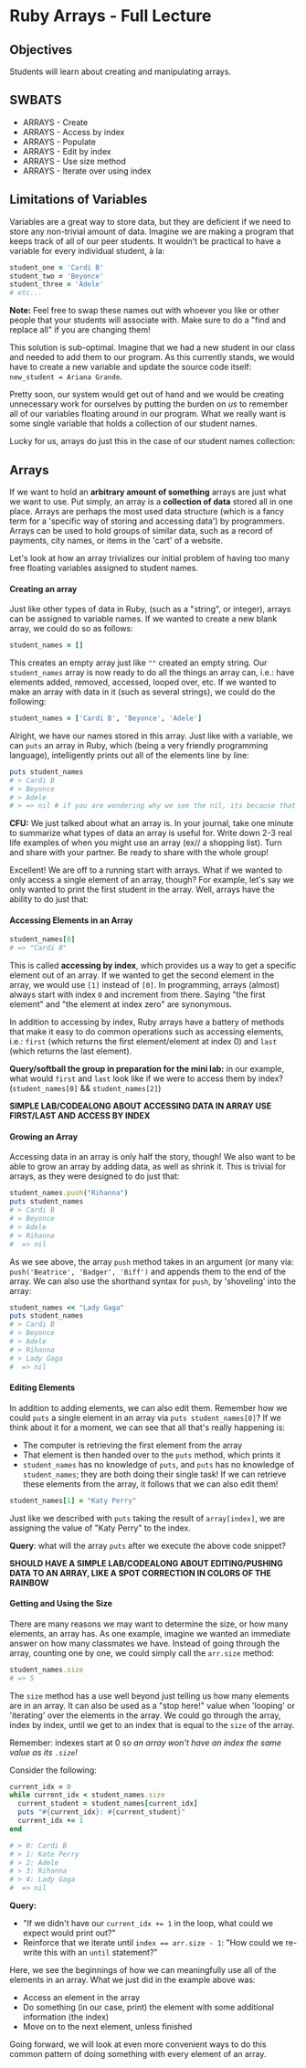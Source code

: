 # Ruby Arrays - Full Lecture

## Objectives

Students will learn about creating and manipulating arrays.

## SWBATS

+ ARRAYS - Create
+ ARRAYS - Access by index
+ ARRAYS - Populate
+ ARRAYS - Edit by index
+ ARRAYS - Use size method
+ ARRAYS - Iterate over using index

## Limitations of Variables

Variables are a great way to store data, but they are deficient if we need to store any non-trivial amount of data. Imagine we are making a program that keeps track of all of our peer students. It wouldn't be practical to have a variable for every individual student, à la:

```ruby
student_one = 'Cardi B'
student_two = 'Beyonce'
student_three = 'Adele'
# etc...
```

**Note:** Feel free to swap these names out with whoever you like or other people that your students will associate with. Make sure to do a "find and replace all" if you are changing them!

This solution is sub-optimal. Imagine that we had a new student in our class and needed to add them to our program. As this currently stands, we would have to create a new variable and update the source code itself: `new_student = Ariana Grande`.

Pretty soon, our system would get out of hand and we would be creating unnecessary work for ourselves by putting the burden on _us_ to remember all of our variables floating around in our program. What we really want is some single variable that holds a collection of our student names.

Lucky for us, arrays do just this in the case of our student names collection:

## Arrays

If we want to hold an **arbitrary amount of something** arrays are just what we want to use. Put simply, an array is a **collection of data** stored all in one place. Arrays are perhaps the most used data structure (which is a fancy term for a 'specific way of storing and accessing data') by programmers. Arrays can be used to hold groups of similar data, such as a record of payments, city names, or items in the 'cart' of a website.  

Let's look at how an array trivializes our initial problem of having too many free floating variables assigned to student names.

#### Creating an array

Just like other types of data in Ruby, (such as a "string", or integer), arrays can be assigned to variable names. If we wanted to create a new blank array, we could do so as follows:

```Ruby
student_names = []
```

This creates an empty array just like `""` created an empty string. Our `student_names` array is now ready to do all the things an array can, i.e.: have elements added, removed, accessed, looped over, etc. If we wanted to make an array with data in it (such as several strings), we could do the following:

```Ruby
student_names = ['Cardi B', 'Beyonce', 'Adele']
```

Alright, we have our names stored in this array. Just like with a variable, we can `puts` an array in Ruby, which (being a very friendly programming language), intelligently prints out all of the elements line by line:

```ruby
puts student_names
# > Cardi B
# > Beyonce
# > Adele
# > => nil # if you are wondering why we see the nil, its because that's the return value of the method `puts` itself. IRB prints return values to the terminal by default.
```

**CFU:** We just talked about what an array is. In your journal, take one minute to summarize what types of data an array is useful for. Write down 2-3 real life examples of when you might use an array (ex// a shopping list). Turn and share with your partner. Be ready to share with the whole group!

Excellent! We are off to a running start with arrays. What if we wanted to only access a single element of an array, though? For example, let's say we only wanted to print the first student in the array. Well, arrays have the ability to do just that:

#### Accessing Elements in an Array

```ruby
student_names[0]
# => "Cardi B"
```

This is called **accessing by index**, which provides us a way to get a specific element out of an array. If we wanted to get the second element in the array, we would use `[1]` instead of `[0]`. In programming, arrays (almost) always start with index `0` and increment from there. Saying "the first element" and "the element at index zero" are synonymous.

In addition to accessing by index, Ruby arrays have a battery of methods that make it easy to do common operations such as accessing elements, i.e.: `first` (which returns the first element/element at index 0) and `last` (which returns the last element).

**Query/softball the group in preparation for the mini lab:** in our example, what would `first` and `last` look like if we were to access them by index? (`student_names[0]` && `student_names[2]`)

**SIMPLE LAB/CODEALONG ABOUT ACCESSING DATA IN ARRAY USE FIRST/LAST AND ACCESS BY INDEX**

#### Growing an Array

Accessing data in an array is only half the story, though! We also want to be able to grow an array by adding data, as well as shrink it. This is trivial for arrays, as they were designed to do just that:

```ruby
student_names.push("Rihanna")
puts student_names
# > Cardi B
# > Beyonce
# > Adele
# > Rihanna
#  => nil
```

As we see above, the array `push` method takes in an argument (or many via: `push('Beatrice', 'Badger', 'Biff')` and appends them to the end of the array. We can also use the shorthand syntax for `push`, by 'shoveling' into the array:

```Ruby
student_names << "Lady Gaga"
puts student_names
# > Cardi B
# > Beyonce
# > Adele
# > Rihanna
# > Lady Gaga
#  => nil
```

#### Editing Elements

In addition to adding elements, we can also edit them. Remember how we could `puts` a single element in an array via `puts student_names[0]`? If we think about it for a moment, we can see that all that's really happening is:
  - The computer is retrieving the first element from the array
  - That element is then handed over to the `puts` method, which prints it
  - `student_names` has no knowledge of `puts`, and `puts` has no knowledge of `student_names`; they are both doing their single task!
If we can retrieve these elements from the array, it follows that we can also edit them!

```Ruby
student_names[1] = "Katy Perry"
```

Just like we described with `puts` taking the result of `array[index]`, we are assigning the value of "Katy Perry" to the index.

**Query**: what will the array `puts` after we execute the above code snippet?

**SHOULD HAVE A SIMPLE LAB/CODEALONG ABOUT EDITING/PUSHING DATA TO AN ARRAY, LIKE A SPOT CORRECTION IN COLORS OF THE RAINBOW**

<!-- https://github.com/learn-co-curriculum/kwk-l1-manipulating-arrays-mini-lab -->

#### Getting and Using the Size

There are many reasons we may want to determine the size, or how many elements, an array has. As one example, imagine we wanted an immediate answer on how many classmates we have. Instead of going through the array, counting one by one, we could simply call the `arr.size` method:

```Ruby
student_names.size
# => 5
```

The `size` method has a use well beyond just telling us how many elements are in an array. It can also be used as a "stop here!" value when 'looping' or 'iterating' over the elements in the array. We could go through the array, index by index, until we get to an index that is equal to the `size` of the array.

Remember: indexes start at 0 so _an array won't have an index the same value as its `.size`!_

Consider the following:

```Ruby
current_idx = 0
while current_idx < student_names.size
  current_student = student_names[current_idx]
  puts "#{current_idx}: #{current_student}"
  current_idx += 1
end

# > 0: Cardi B
# > 1: Kate Perry
# > 2: Adele
# > 3: Rihanna
# > 4: Lady Gaga
#  => nil
```

**Query:**
  - "If we didn't have our `current_idx += 1` in the loop, what could we expect would print out?"
  - Reinforce that we iterate until `index == arr.size - 1`: "How could we re-write this with an `until` statement?"

Here, we see the beginnings of how we can meaningfully use all of the elements in an array. What we just did in the example above was:
  - Access an element in the array
  - Do something (in our case, print) the element with some additional information (the index)
  - Move on to the next element, unless finished

Going forward, we will look at even more convenient ways to do this common pattern of doing something with every element of an array.

<!-- https://github.com/learn-co-curriculum/kwk-l1-array-pattern-lab -->

<!-- https://github.com/learn-co-curriculum/kwk-l1-array-iteration-mini-lab -->

<!-- https://github.com/learn-co-curriculum/kwk-l1-elective-arrays-lab -->

<!-- https://github.com/learn-co-curriculum/kwk-youtube-arrays -->
